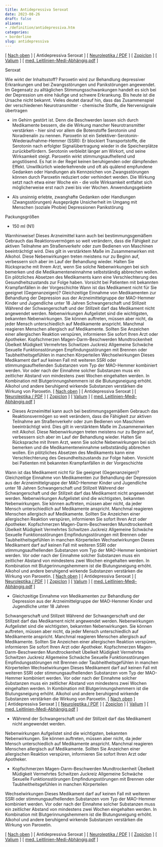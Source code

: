 ```yaml
---
title: Antidepressiva Seroxat
date: 2023-08-26
draft: false
aliases:
- /definition/antidepressiva.htm
categories:
- borderline
slug: antidepressiva
---
```



[ [Nach oben](definitionen.htm) ] [ Antidepressiva Seroxat ] [ [Neuroleptika / PDF](../medis/neurol.pdf) ] [ [Zopiclon](../medis/zopiclon/zopiclon/index.htm) ] [ [Valium](borderline-valium.htm) ] [ [med. Leitlinien-Medi-Abhängig.pdf](med-leitlinien-medis-abhaeng.pdf) ]

Seroxat

Wie wirkt der Inhaltsstoff? Paroxetin wird zur Behandlung depressiver
Erkrankungen und bei Zwangsstörungen und Panikstörungen angewendet. Im Gegensatz zu alltäglichen Stimmungsschwankungen handelt es sich bei der
Depression um eine häufige und schwere Erkrankung. Bis heute ist die Ursache
nicht bekannt. Vieles deutet darauf hin, dass das Zusammenspiel der
verschiedenen Neurotransmitter - chemische Stoffe, die Nervensignale übertragen
- im Gehirn gestört ist. Denn die Beschwerden lassen sich durch Medikamente
bessern, die die Wirkung mancher Neurotransmitter verstärken - hier sind vor
allem die Botenstoffe Serotonin und Noradrenalin zu nennen. Paroxetin ist ein Selektiver-Serotonin-Wiederaufnahme-Hemmer (SSRI): Er
blockiert Transportstoffe, die Serotonin nach erfolgter Signalübertragung
wieder in die Speicherplätze zurückbefördern. Serotonin verbleibt länger am
Wirkort, und seine Wirksamkeit steigt. Paroxetin wirkt stimmungsaufhellend und angstlösend. Es hat in der Regel keinen
beruhigenden oder dämpfenden Effekt. Unwillkürlich wiederkehrende und oft als
quälend empfundene Gedanken oder Handlungen als Kennzeichen von Zwangsstörungen
können durch Paroxetin reduziert oder verhindert werden. Die Wirkung setzt nach
etwa einer Woche ein - die volle Wirksamkeit entfaltet sich möglicherweise erst
nach zwei bis vier Wochen. Anwendungsgebiete

- Als unsinnig erlebte, zwanghafte Gedanken oder
    Handlungen (Zwangsstörungen) Ausgeprägte Unsicherheit im Umgang mit Menschen
    (soziale Phobie) Depressionen Panikstörung

Packungsgrößen

- 150 ml (N1)

Warnhinweise! Dieses Arzneimittel kann auch bei bestimmungsgemäßem
    Gebrauch das Reaktionsvermögen so weit verändern, dass die Fähigkeit zur
    aktiven Teilnahme am Straßenverkehr oder zum Bedienen von Maschinen beeinträchtigt
    wird. Dies gilt in verstärktem Maße im Zusammenwirken mit Alkohol. Diese Nebenwirkungen treten meistens nur zu
    Beginn auf, verbessern sich aber im Lauf der Behandlung wieder. Halten Sie Rücksprache
    mit Ihrem Arzt, wenn Sie solche Nebenwirkungen bei sich bemerken und die
    Medikamenteneinnahme selbstständig abbrechen wollen. Ein plötzliches
    Absetzen des Medikaments kann eine Verschlechterung des Gesundheitszustands
    zur Folge haben. Vorsicht bei Patienten mit bekannten Krampfanfällen
    in der Vorgeschichte Wann ist das Medikament nicht für Sie geeignet
(Gegenanzeigen)? Gleichzeitige Einnahme von Medikamenten zur
    Behandlung der Depression aus der Arzneimittelgruppe der MAO-Hemmer Kinder und Jugendliche unter 18 Jahren Schwangerschaft und Stillzeit Während der Schwangerschaft und der Stillzeit
    darf das Medikament nicht angewendet werden. Nebenwirkungen Aufgelistet sind die wichtigsten, bekannten
Nebenwirkungen. Sie können auftreten, müssen aber nicht, da jeder Mensch
unterschiedlich auf Medikamente anspricht. Manchmal reagieren Menschen allergisch auf Medikamente. Sollten Sie Anzeichen
einer allergischen Reaktion verspüren, informieren Sie sofort Ihren Arzt oder
Apotheker. Kopfschmerzen Magen-Darm-Beschwerden Mundtrockenheit Übelkeit Müdigkeit Vermehrtes Schwitzen Juckreiz Allgemeine Schwäche Sexuelle Funktionsstörungen Empfindungsstörungen mit Brennen oder
    Taubheitheitsgefühlen in manchen Körperteilen Wechselwirkungen Dieses Medikament darf auf keinen Fall mit
weiteren SSRI oder stimmungsaufhellenden Substanzen vom Typ der MAO-Hemmer
kombiniert werden. Vor oder nach der Einnahme solcher Substanzen muss ein
zeitlicher Abstand von mindestens zwei Wochen eingehalten werden. In Kombination mit Blutgerinnungshemmern ist die Blutungsneigung erhöht. Alkohol und andere beruhigend wirkende Substanzen verstärken die Wirkung von
Paroxetin. [ [Nach oben](definitionen.htm) ] [ Antidepressiva Seroxat ] [ [Neuroleptika / PDF](../medis/neurol.pdf) ] [ [Zopiclon](../medis/zopiclon/zopiclon/index.htm) ] [ [Valium](borderline-valium.htm) ] [ [med. Leitlinien-Medi-Abhängig.pdf](med-leitlinien-medis-abhaeng.pdf) ]

- Dieses Arzneimittel kann auch bei bestimmungsgemäßem
    Gebrauch das Reaktionsvermögen so weit verändern, dass die Fähigkeit zur
    aktiven Teilnahme am Straßenverkehr oder zum Bedienen von Maschinen beeinträchtigt
    wird. Dies gilt in verstärktem Maße im Zusammenwirken mit Alkohol. Diese Nebenwirkungen treten meistens nur zu
    Beginn auf, verbessern sich aber im Lauf der Behandlung wieder. Halten Sie Rücksprache
    mit Ihrem Arzt, wenn Sie solche Nebenwirkungen bei sich bemerken und die
    Medikamenteneinnahme selbstständig abbrechen wollen. Ein plötzliches
    Absetzen des Medikaments kann eine Verschlechterung des Gesundheitszustands
    zur Folge haben. Vorsicht bei Patienten mit bekannten Krampfanfällen
    in der Vorgeschichte

Wann ist das Medikament nicht für Sie geeignet
(Gegenanzeigen)? Gleichzeitige Einnahme von Medikamenten zur
    Behandlung der Depression aus der Arzneimittelgruppe der MAO-Hemmer Kinder und Jugendliche unter 18 Jahren Schwangerschaft und Stillzeit Während der Schwangerschaft und der Stillzeit
    darf das Medikament nicht angewendet werden. Nebenwirkungen Aufgelistet sind die wichtigsten, bekannten
Nebenwirkungen. Sie können auftreten, müssen aber nicht, da jeder Mensch
unterschiedlich auf Medikamente anspricht. Manchmal reagieren Menschen allergisch auf Medikamente. Sollten Sie Anzeichen
einer allergischen Reaktion verspüren, informieren Sie sofort Ihren Arzt oder
Apotheker. Kopfschmerzen Magen-Darm-Beschwerden Mundtrockenheit Übelkeit Müdigkeit Vermehrtes Schwitzen Juckreiz Allgemeine Schwäche Sexuelle Funktionsstörungen Empfindungsstörungen mit Brennen oder
    Taubheitheitsgefühlen in manchen Körperteilen Wechselwirkungen Dieses Medikament darf auf keinen Fall mit
weiteren SSRI oder stimmungsaufhellenden Substanzen vom Typ der MAO-Hemmer
kombiniert werden. Vor oder nach der Einnahme solcher Substanzen muss ein
zeitlicher Abstand von mindestens zwei Wochen eingehalten werden. In Kombination mit Blutgerinnungshemmern ist die Blutungsneigung erhöht. Alkohol und andere beruhigend wirkende Substanzen verstärken die Wirkung von
Paroxetin. [ [Nach oben](definitionen.htm) ] [ Antidepressiva Seroxat ] [ [Neuroleptika / PDF](../medis/neurol.pdf) ] [ [Zopiclon](../medis/zopiclon/zopiclon/index.htm) ] [ [Valium](borderline-valium.htm) ] [ [med. Leitlinien-Medi-Abhängig.pdf](med-leitlinien-medis-abhaeng.pdf) ]

- Gleichzeitige Einnahme von Medikamenten zur
    Behandlung der Depression aus der Arzneimittelgruppe der MAO-Hemmer Kinder und Jugendliche unter 18 Jahren

Schwangerschaft und Stillzeit Während der Schwangerschaft und der Stillzeit
    darf das Medikament nicht angewendet werden. Nebenwirkungen Aufgelistet sind die wichtigsten, bekannten
Nebenwirkungen. Sie können auftreten, müssen aber nicht, da jeder Mensch
unterschiedlich auf Medikamente anspricht. Manchmal reagieren Menschen allergisch auf Medikamente. Sollten Sie Anzeichen
einer allergischen Reaktion verspüren, informieren Sie sofort Ihren Arzt oder
Apotheker. Kopfschmerzen Magen-Darm-Beschwerden Mundtrockenheit Übelkeit Müdigkeit Vermehrtes Schwitzen Juckreiz Allgemeine Schwäche Sexuelle Funktionsstörungen Empfindungsstörungen mit Brennen oder
    Taubheitheitsgefühlen in manchen Körperteilen Wechselwirkungen Dieses Medikament darf auf keinen Fall mit
weiteren SSRI oder stimmungsaufhellenden Substanzen vom Typ der MAO-Hemmer
kombiniert werden. Vor oder nach der Einnahme solcher Substanzen muss ein
zeitlicher Abstand von mindestens zwei Wochen eingehalten werden. In Kombination mit Blutgerinnungshemmern ist die Blutungsneigung erhöht. Alkohol und andere beruhigend wirkende Substanzen verstärken die Wirkung von
Paroxetin. [ [Nach oben](definitionen.htm) ] [ Antidepressiva Seroxat ] [ [Neuroleptika / PDF](../medis/neurol.pdf) ] [ [Zopiclon](../medis/zopiclon/zopiclon/index.htm) ] [ [Valium](borderline-valium.htm) ] [ [med. Leitlinien-Medi-Abhängig.pdf](med-leitlinien-medis-abhaeng.pdf) ]

- Während der Schwangerschaft und der Stillzeit
    darf das Medikament nicht angewendet werden.

Nebenwirkungen Aufgelistet sind die wichtigsten, bekannten
Nebenwirkungen. Sie können auftreten, müssen aber nicht, da jeder Mensch
unterschiedlich auf Medikamente anspricht. Manchmal reagieren Menschen allergisch auf Medikamente. Sollten Sie Anzeichen
einer allergischen Reaktion verspüren, informieren Sie sofort Ihren Arzt oder
Apotheker.

- Kopfschmerzen Magen-Darm-Beschwerden Mundtrockenheit Übelkeit Müdigkeit Vermehrtes Schwitzen Juckreiz Allgemeine Schwäche Sexuelle Funktionsstörungen Empfindungsstörungen mit Brennen oder
    Taubheitheitsgefühlen in manchen Körperteilen

Wechselwirkungen Dieses Medikament darf auf keinen Fall mit
weiteren SSRI oder stimmungsaufhellenden Substanzen vom Typ der MAO-Hemmer
kombiniert werden. Vor oder nach der Einnahme solcher Substanzen muss ein
zeitlicher Abstand von mindestens zwei Wochen eingehalten werden. In Kombination mit Blutgerinnungshemmern ist die Blutungsneigung erhöht. Alkohol und andere beruhigend wirkende Substanzen verstärken die Wirkung von
Paroxetin.

[ [Nach oben](definitionen.htm) ] [ Antidepressiva Seroxat ] [ [Neuroleptika / PDF](../medis/neurol.pdf) ] [ [Zopiclon](../medis/zopiclon/zopiclon/index.htm) ] [ [Valium](borderline-valium.htm) ] [ [med. Leitlinien-Medi-Abhängig.pdf](med-leitlinien-medis-abhaeng.pdf) ]